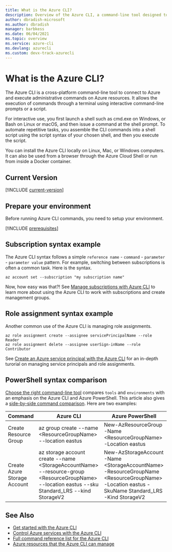```yaml
---
title: What is the Azure CLI?
description: Overview of the Azure CLI, a command-line tool designed to create and manage Azure resources available in Windows, macOS, Linux, and Docker containers.
author: dbradish-microsoft
ms.author: dbradish
manager: barbkess
ms.date: 06/04/2021
ms.topic: overview
ms.service: azure-cli
ms.devlang: azurecli 
ms.custom: devx-track-azurecli
---
```

# What is the Azure CLI?

The Azure CLI is a cross-platform command-line tool to connect to Azure and execute administrative commands on Azure resources. It allows the execution of commands through a terminal using interactive command-line prompts or a script.

For interactive use, you first launch a shell such as cmd.exe on Windows, or Bash on Linux or macOS, and then issue a command at the shell prompt. To automate repetitive tasks, you assemble the CLI commands into a shell script using the script syntax of your chosen shell, and then you execute the script.

You can install the Azure CLI locally on Linux, Mac, or Windows computers. It can also be used from a browser through the Azure Cloud Shell or run from inside a Docker container.

## Current Version

[!INCLUDE [current-version](includes/current-version.md)]

## Prepare your environment

Before running Azure CLI commands, you need to setup your environment.  

[!INCLUDE [prerequisites](includes/azure-cli-prepare-your-environment-no-header.md)]

## Subscription syntax example

The Azure CLI syntax follows a simple `reference name` - `command` - `parameter` - `parameter value` pattern.  For example, switching between subscriptions is often a common task.  Here is the syntax.

```azurecli
az account set --subscription "my subscription name"
```

Now, how easy was that?!  See [Manage subscriptions with Azure CLI](manage-azure-subscriptions-azure-cli.md) to learn more about using the Azure CLI to work with subscriptions and create management groups.

## Role assignment syntax example

Another common use of the Azure CLI is managing role assignments. 

```azurecli
az role assignment create --assignee servicePrincipalName --role Reader
az role assignment delete --assignee userSign-inName --role Contributor
```

See [Create an Azure service principal with the Azure CLI](create-an-azure-service-principal-azure-cli.md) for an in-depth turorial on managing service principals and role assignments.

## PowerShell syntax comparison

[Choose the right command-line tool](choose-the-right-azure-command-line-tool.md) compares `tools` and `environments` with an emphasis on the Azure CLI and Azure PowerShell.  This article also gives a [side-by-side command comparison](choose-the-right-azure-command-line-tool.md#azure-cli-and-azure-powershell-side-by-side-command-comparison).  Here are two examples:

|Command|Azure CLI|Azure PowerShell|
| --- | --- | --- |
| Create Resource Group | az group create --name \<ResourceGroupName> --location eastus |New-AzResourceGroup -Name \<ResourceGroupName> -Location eastus
| Create Azure Storage Account | az storage account create --name \<StorageAccountName> --resource-group \<ResourceGroupName> --location eastus --sku Standard_LRS --kind StorageV2 | New-AzStorageAccount -Name \<StorageAccountName> -ResourceGroupName \<ResourceGroupName> -Location eastus -SkuName Standard_LRS -Kind StorageV2

## See Also

- [Get started with the Azure CLI](get-started-with-azure-cli.md)
- [Control Azure services with the Azure CLI](/learn/modules/control-azure-services-with-cli/)
- [Full command reference list for the Azure CLI](/cli/azure/reference-index)
- [Azure resources that the Azure CLI can manage](azure-services-the-azure-cli-can-manage.md)